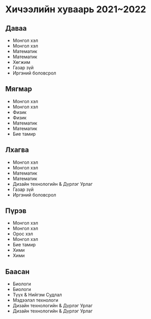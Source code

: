 # Хичээлийн хуваарь 2021~2022
## Даваа
* Монгол хэл
* Монгол хэл
* Математик
* Математик
* Хөгжим
* Газар зүй
* Иргэний боловсрол

## Мягмар
* Монгол хэл
* Монгол  хэл
* Физик
* Физик
* Математик
* Математик
* Бие тамир

## Лхагва
* Монгол хэл
* Монгол хэл
* Математик
* Математик
* Дизайн технологийн & Дүрлэг Урлаг
* Газар зүй
* Иргэний боловсрол

## Пүрэв
* Монгол хэл
* Монгол хэл
* Орос хэл
* Монгол хэл
* Бие тамир
* Хими
* Хими

## Баасан
* Биологи
* Биологи
* Түүх & Нийгэм Судлал
* Мэдээлэл технологи
* Дизайн технологийн & Дүрлэг Урлаг
* Дизайн технологийн & Дүрлэг Урлаг
